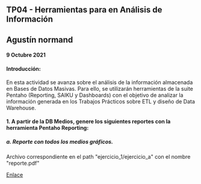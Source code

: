 ## TP04 - Herramientas para en Análisis de Información
## Agustín normand
#### 9 Octubre 2021

#### Introducción:

En  esta  actividad  se  avanza  sobre  el  análisis de  la  información  almacenada en  Bases de Datos Masivas. Para ello, se utilizarán herramientas de la suite Pentaho (Reporting, SAIKU y Dashboards) con el objetivo de analizar la información generada en los Trabajos Prácticos sobre ETL y diseño de Data Warehouse. 

#### 1. A partir de la DB Medios, genere los siguientes reportes con la herramienta Pentaho Reporting:
##### a. Reporte con todos los medios gráficos.

Archivo correspondiente en el path "ejercicio_1/ejercicio_a" con el nombre "reporte.pdf"

[Enlace](https://github.com/AgustinNormand/bases-de-datos-masivas/blob/main/TP04/ejercicio_1/ejercicio_a/reporte.pdf)
